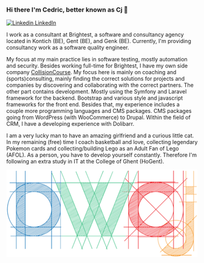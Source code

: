 ### Hi there I'm Cedric, better known as Cj 👋

[![Linkedin](https://content.linkedin.com/content/dam/brand/site/img/logo/logo-hero.png) LinkedIn](https://www.linkedin.com/in/cedric-cj-de-weirt-51928570/)

I work as a consultant at Brightest, a software and consultancy agency located in Kontich (BE), Gent (BE), and Genk (BE).
Currently, I'm providing consultancy work as a software quality engineer.

My focus at my main practice lies in software testing, mostly automation and security.
Besides working full-time for Brightest, I have my own side company [CollisionCourse](https://www.collisioncourse.be/).
My focus here is mainly on coaching and (sports)consulting, mainly finding the correct solutions for projects and companies by discovering and collaborating with the correct partners.
The other part contains development. Mostly using the Symfony and Laravel framework for the backend. Bootstrap and various style and javascript frameworks for the front end.
Besides that, my experience includes a couple more programming languages and CMS packages. CMS packages going from WordPress (with WooCommerce) to Drupal.
Within the field of CRM, I have a developing experience with Dolibarr.

I am a very lucky man to have an amazing girlfriend and a curious little cat.
In my remaining (free) time I coach basketball and love, collecting legendary Pokemon cards and collecting/building Lego as an Adult Fan of Lego (AFOL).
As a person, you have to develop yourself constantly. Therefore I'm following an extra study in IT at the College of Ghent (HoGent).


![Logo DWCj](https://github.com/DWCj/DWCj/blob/main/dwcj_logo.png)
